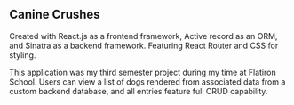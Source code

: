 ## Canine Crushes

Created with React.js as a frontend framework, Active record as an ORM, and Sinatra as a backend framework. Featuring React Router and CSS for styling.

This application was my third semester project during my time at Flatiron School. Users can view a list of dogs rendered from associated data from a custom backend database, and all entries feature full CRUD capability.
